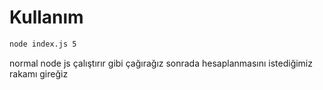 # Kullanım

```bash
node index.js 5
```

normal node js çalıştırır gibi çağırağız sonrada hesaplanmasını istediğimiz rakamı gireğiz
